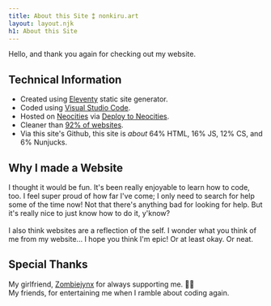 ```yaml
---
title: About this Site ⁑ nonkiru.art
layout: layout.njk
h1: About this Site
---
```


Hello, and thank you again for checking out my website.

## Technical Information
- Created using [Eleventy](https://www.11ty.dev/) static site generator.
- Coded using [Visual Studio Code](https://code.visualstudio.com/).
- Hosted on [Neocities](https://neocities.org) via [Deploy to Neocities](https://deploy-to-neocities.neocities.org/).
- Cleaner than [92% of websites](https://www.websitecarbon.com/website/nonkiru-art/).
- Via this site's Github, this site is *about* 64% HTML, 16% JS, 12% CS, and 6% Nunjucks.

## Why I made a Website
I thought it would be fun. It's been really enjoyable to learn how to code, too. I feel super proud of how far I've come; I only need to search for help some of the time now! Not that there's anything bad for looking for help. But it's really nice to just know how to do it, y'know?
<br><br>
I also think websites are a reflection of the self. I wonder what you think of me from my website...
I hope you think I'm epic! Or at least okay. Or neat.

## Special Thanks
My girlfriend, [Zombiejynx](https://zombiejynx.neocities.org) for always supporting me. 🌙💞
<br>My friends, for entertaining me when I ramble about coding again.